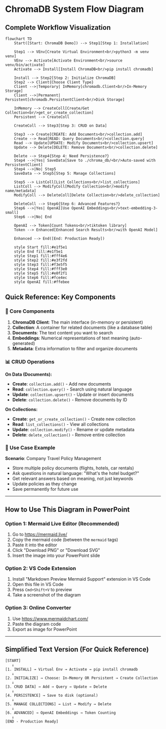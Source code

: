 # ChromaDB System Flow Diagram

## Complete Workflow Visualization

```mermaid
flowchart TD
    Start([Start: ChromaDB Demo]) --> Step1[Step 1: Installation]
    
    Step1 --> VEnv[Create Virtual Environment<br/>python3 -m venv venv]
    VEnv --> Activate[Activate Environment<br/>source venv/bin/activate]
    Activate --> Install[Install ChromaDB<br/>pip install chromadb]
    
    Install --> Step2[Step 2: Initialize ChromaDB]
    Step2 --> Client{Choose Client Type}
    Client -->|Temporary| InMemory[chromadb.Client<br/>In-Memory Storage]
    Client -->|Permanent| Persistent[chromadb.PersistentClient<br/>Disk Storage]
    
    InMemory --> CreateColl[Create/Get Collection<br/>get_or_create_collection]
    Persistent --> CreateColl
    
    CreateColl --> Step3[Step 3: CRUD on Data]
    
    Step3 --> Create[CREATE: Add Documents<br/>collection.add]
    Create --> Read[READ: Query Documents<br/>collection.query]
    Read --> Update[UPDATE: Modify Documents<br/>collection.upsert]
    Update --> Delete[DELETE: Remove Documents<br/>collection.delete]
    
    Delete --> Step4{Step 4: Need Persistence?}
    Step4 -->|Yes| SaveData[Save to ./chroma_db/<br/>Auto-saved with PersistentClient]
    Step4 -->|No| Step5
    SaveData --> Step5[Step 5: Manage Collections]
    
    Step5 --> ListColl[List Collections<br/>list_collections]
    ListColl --> ModifyColl[Modify Collection<br/>modify name/metadata]
    ModifyColl --> DeleteColl[Delete Collection<br/>delete_collection]
    
    DeleteColl --> Step6{Step 6: Advanced Features?}
    Step6 -->|Yes| OpenAI[Use OpenAI Embeddings<br/>text-embedding-3-small]
    Step6 -->|No| End
    
    OpenAI --> Token[Count Tokens<br/>tiktoken library]
    Token --> Enhanced[Enhanced Search Results<br/>with OpenAI Model]
    
    Enhanced --> End([End: Production Ready])
    
    style Start fill:#e1f5e1
    style End fill:#e1f5e1
    style Step1 fill:#fff4e6
    style Step2 fill:#e3f2fd
    style Step3 fill:#f3e5f5
    style Step4 fill:#fff3e0
    style Step5 fill:#e0f2f1
    style Step6 fill:#fce4ec
    style OpenAI fill:#ffebee
```

## Quick Reference: Key Components

### 🔧 Core Components
1. **ChromaDB Client**: The main interface (in-memory or persistent)
2. **Collection**: A container for related documents (like a database table)
3. **Documents**: The text content you want to search
4. **Embeddings**: Numerical representations of text meaning (auto-generated)
5. **Metadata**: Extra information to filter and organize documents

### 📊 CRUD Operations

**On Data (Documents):**
- **Create**: `collection.add()` - Add new documents
- **Read**: `collection.query()` - Search using natural language
- **Update**: `collection.upsert()` - Update or insert documents
- **Delete**: `collection.delete()` - Remove documents by ID

**On Collections:**
- **Create**: `get_or_create_collection()` - Create new collection
- **Read**: `list_collections()` - View all collections
- **Update**: `collection.modify()` - Rename or update metadata
- **Delete**: `delete_collection()` - Remove entire collection

### 🎯 Use Case Example
**Scenario**: Company Travel Policy Management
- Store multiple policy documents (flights, hotels, car rentals)
- Ask questions in natural language: "What's the hotel budget?"
- Get relevant answers based on meaning, not just keywords
- Update policies as they change
- Save permanently for future use

---

## How to Use This Diagram in PowerPoint

### Option 1: Mermaid Live Editor (Recommended)
1. Go to https://mermaid.live/
2. Copy the mermaid code (between the ```mermaid``` tags)
3. Paste it into the editor
4. Click "Download PNG" or "Download SVG"
5. Insert the image into your PowerPoint slide

### Option 2: VS Code Extension
1. Install "Markdown Preview Mermaid Support" extension in VS Code
2. Open this file in VS Code
3. Press `Cmd+Shift+V` to preview
4. Take a screenshot of the diagram

### Option 3: Online Converter
1. Use https://www.mermaidchart.com/
2. Paste the diagram code
3. Export as image for PowerPoint

---

## Simplified Text Version (For Quick Reference)

```
[START] 
   ↓
[1. INSTALL] → Virtual Env → Activate → pip install chromadb
   ↓
[2. INITIALIZE] → Choose: In-Memory OR Persistent → Create Collection
   ↓
[3. CRUD DATA] → Add → Query → Update → Delete
   ↓
[4. PERSISTENCE] → Save to disk (optional)
   ↓
[5. MANAGE COLLECTIONS] → List → Modify → Delete
   ↓
[6. ADVANCED] → OpenAI Embeddings → Token Counting
   ↓
[END - Production Ready]
```

